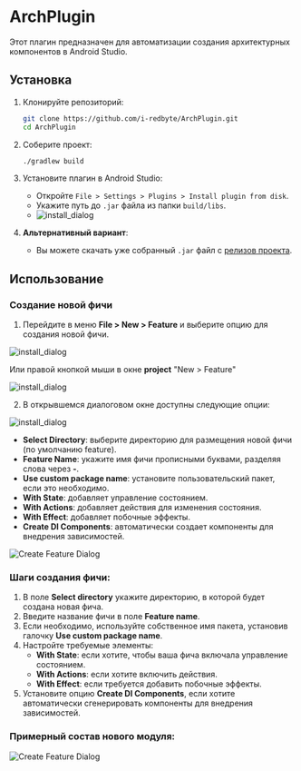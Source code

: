# ArchPlugin

Этот плагин предназначен для автоматизации создания архитектурных компонентов в Android Studio.

## Установка

1. Клонируйте репозиторий:
   ```bash
   git clone https://github.com/i-redbyte/ArchPlugin.git
   cd ArchPlugin
   ```

2. Соберите проект:
   ```bash
   ./gradlew build
   ```

3. Установите плагин в Android Studio:
    - Откройте `File > Settings > Plugins > Install plugin from disk`.
    - Укажите путь до `.jar` файла из папки `build/libs`.
    - ![install_dialog](/misc/install.png)

4. **Альтернативный вариант**:
    - Вы можете скачать уже собранный `.jar` файл с [релизов проекта](https://github.com/i-redbyte/ArchPlugin/releases).

## Использование

### Создание новой фичи

1. Перейдите в меню **File > New > Feature** и выберите опцию для создания новой фичи.

![install_dialog](/misc/create_feature_file_menu.png)

Или правой кнопкой мыши в окне  **project** "New > Feature"

![install_dialog](/misc/create_feature.png)

2. В открывшемся диалоговом окне доступны следующие опции:

![install_dialog](/misc/dialog.png)

- **Select Directory**: выберите директорию для размещения новой фичи (по умолчанию feature).
- **Feature Name**: укажите имя фичи прописными буквами, разделяя слова через **-**.
- **Use custom package name**: установите пользовательский пакет, если это необходимо.
- **With State**: добавляет управление состоянием.
- **With Actions**: добавляет действия для изменения состояния.
- **With Effect**: добавляет побочные эффекты.
- **Create DI Components**: автоматически создает компоненты для внедрения зависимостей.

![Create Feature Dialog](/misc/dialog_2.png)

### Шаги создания фичи:

1. В поле **Select directory** укажите директорию, в которой будет создана новая фича.
2. Введите название фичи в поле **Feature name**.
3. Если необходимо, используйте собственное имя пакета, установив галочку **Use custom package name**.
4. Настройте требуемые элементы:
    - **With State**: если хотите, чтобы ваша фича включала управление состоянием.
    - **With Actions**: если хотите включить действия.
    - **With Effect**: если требуется добавить побочные эффекты.
5. Установите опцию **Create DI Components**, если хотите автоматически сгенерировать компоненты для внедрения
   зависимостей.

### Примерный состав нового модуля:

![Create Feature Dialog](/misc/struct.png)

